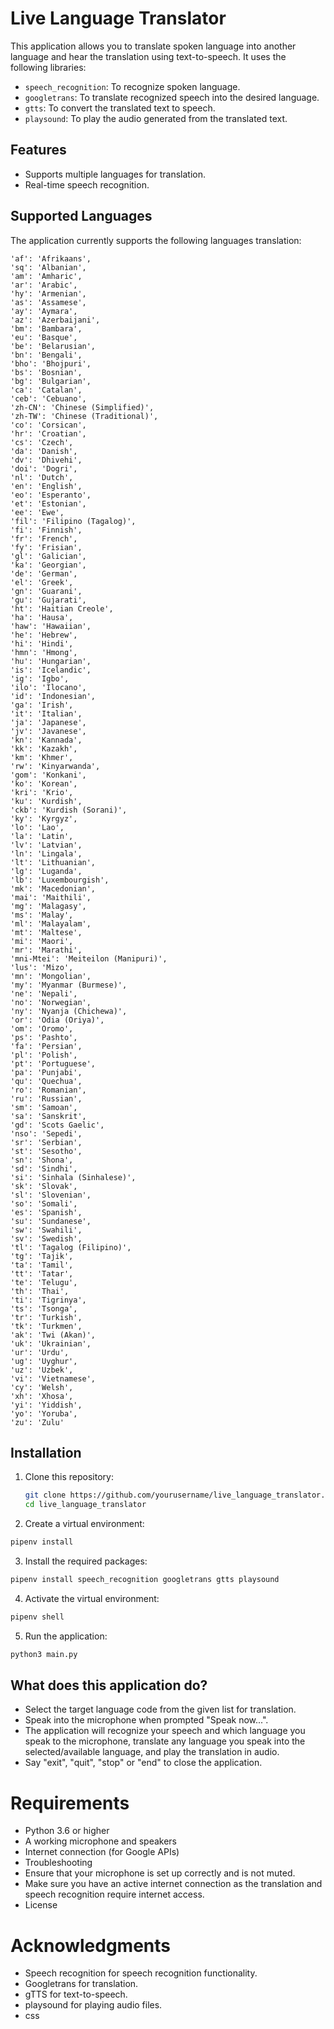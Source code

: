 # Live Language Translator

This application allows you to translate spoken language into another language and hear the translation using text-to-speech. It uses the following libraries:

- `speech_recognition`: To recognize spoken language.
- `googletrans`: To translate recognized speech into the desired language.
- `gtts`: To convert the translated text to speech.
- `playsound`: To play the audio generated from the translated text.

## Features

- Supports multiple languages for translation.
- Real-time speech recognition.

## Supported Languages

The application currently supports the following languages translation:

    'af': 'Afrikaans',
    'sq': 'Albanian',
    'am': 'Amharic',
    'ar': 'Arabic',
    'hy': 'Armenian',
    'as': 'Assamese',
    'ay': 'Aymara',
    'az': 'Azerbaijani',
    'bm': 'Bambara',
    'eu': 'Basque',
    'be': 'Belarusian',
    'bn': 'Bengali',
    'bho': 'Bhojpuri',
    'bs': 'Bosnian',
    'bg': 'Bulgarian',
    'ca': 'Catalan',
    'ceb': 'Cebuano',
    'zh-CN': 'Chinese (Simplified)',
    'zh-TW': 'Chinese (Traditional)',
    'co': 'Corsican',
    'hr': 'Croatian',
    'cs': 'Czech',
    'da': 'Danish',
    'dv': 'Dhivehi',
    'doi': 'Dogri',
    'nl': 'Dutch',
    'en': 'English',
    'eo': 'Esperanto',
    'et': 'Estonian',
    'ee': 'Ewe',
    'fil': 'Filipino (Tagalog)',
    'fi': 'Finnish',
    'fr': 'French',
    'fy': 'Frisian',
    'gl': 'Galician',
    'ka': 'Georgian',
    'de': 'German',
    'el': 'Greek',
    'gn': 'Guarani',
    'gu': 'Gujarati',
    'ht': 'Haitian Creole',
    'ha': 'Hausa',
    'haw': 'Hawaiian',
    'he': 'Hebrew',
    'hi': 'Hindi',
    'hmn': 'Hmong',
    'hu': 'Hungarian',
    'is': 'Icelandic',
    'ig': 'Igbo',
    'ilo': 'Ilocano',
    'id': 'Indonesian',
    'ga': 'Irish',
    'it': 'Italian',
    'ja': 'Japanese',
    'jv': 'Javanese',
    'kn': 'Kannada',
    'kk': 'Kazakh',
    'km': 'Khmer',
    'rw': 'Kinyarwanda',
    'gom': 'Konkani',
    'ko': 'Korean',
    'kri': 'Krio',
    'ku': 'Kurdish',
    'ckb': 'Kurdish (Sorani)',
    'ky': 'Kyrgyz',
    'lo': 'Lao',
    'la': 'Latin',
    'lv': 'Latvian',
    'ln': 'Lingala',
    'lt': 'Lithuanian',
    'lg': 'Luganda',
    'lb': 'Luxembourgish',
    'mk': 'Macedonian',
    'mai': 'Maithili',
    'mg': 'Malagasy',
    'ms': 'Malay',
    'ml': 'Malayalam',
    'mt': 'Maltese',
    'mi': 'Maori',
    'mr': 'Marathi',
    'mni-Mtei': 'Meiteilon (Manipuri)',
    'lus': 'Mizo',
    'mn': 'Mongolian',
    'my': 'Myanmar (Burmese)',
    'ne': 'Nepali',
    'no': 'Norwegian',
    'ny': 'Nyanja (Chichewa)',
    'or': 'Odia (Oriya)',
    'om': 'Oromo',
    'ps': 'Pashto',
    'fa': 'Persian',
    'pl': 'Polish',
    'pt': 'Portuguese',
    'pa': 'Punjabi',
    'qu': 'Quechua',
    'ro': 'Romanian',
    'ru': 'Russian',
    'sm': 'Samoan',
    'sa': 'Sanskrit',
    'gd': 'Scots Gaelic',
    'nso': 'Sepedi',
    'sr': 'Serbian',
    'st': 'Sesotho',
    'sn': 'Shona',
    'sd': 'Sindhi',
    'si': 'Sinhala (Sinhalese)',
    'sk': 'Slovak',
    'sl': 'Slovenian',
    'so': 'Somali',
    'es': 'Spanish',
    'su': 'Sundanese',
    'sw': 'Swahili',
    'sv': 'Swedish',
    'tl': 'Tagalog (Filipino)',
    'tg': 'Tajik',
    'ta': 'Tamil',
    'tt': 'Tatar',
    'te': 'Telugu',
    'th': 'Thai',
    'ti': 'Tigrinya',
    'ts': 'Tsonga',
    'tr': 'Turkish',
    'tk': 'Turkmen',
    'ak': 'Twi (Akan)',
    'uk': 'Ukrainian',
    'ur': 'Urdu',
    'ug': 'Uyghur',
    'uz': 'Uzbek',
    'vi': 'Vietnamese',
    'cy': 'Welsh',
    'xh': 'Xhosa',
    'yi': 'Yiddish',
    'yo': 'Yoruba',
    'zu': 'Zulu'

## Installation

1. Clone this repository:
   ```bash
   git clone https://github.com/yourusername/live_language_translator.git
   cd live_language_translator
   ```
2. Create a virtual environment:

  ```bash
pipenv install
```

3. Install the required packages:

```bash
pipenv install speech_recognition googletrans gtts playsound
```

4. Activate the virtual environment:

```bash
pipenv shell
```

5. Run the application:

```bash
python3 main.py
```
## What does this application do?
- Select the target language code from the given list for translation.
- Speak into the microphone when prompted "Speak now...".
- The application will recognize your speech and which language you speak to the microphone, translate any language you speak into the selected/available language, and play the translation in audio.
- Say "exit", "quit", "stop" or "end" to close the application.

# Requirements
- Python 3.6 or higher
- A working microphone and speakers
- Internet connection (for Google APIs)
- Troubleshooting
- Ensure that your microphone is set up correctly and is not muted.
- Make sure you have an active internet connection as the translation and speech recognition require internet access.
- License

# Acknowledgments
- Speech recognition for speech recognition functionality.
- Googletrans for translation.
- gTTS for text-to-speech.
- playsound for playing audio files.
- css
